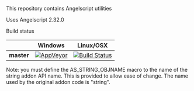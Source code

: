 This repository contains Angelscript utilities

Uses Angelscript 2.32.0

Build status

|             | Windows | Linux/OSX |
|-------------|---------|-----------|
| **master**  | [![AppVeyor](https://ci.appveyor.com/api/projects/status/5cuoe54uh7bjksrw?svg=true)](https://ci.appveyor.com/project/SamVanheer/angelscriptutils) | [![Build Status](https://travis-ci.org/SamVanheer/AngelscriptUtils.svg?branch=master)](https://travis-ci.org/SamVanheer/AngelscriptUtils) |

Note: you must define the AS_STRING_OBJNAME macro to the name of the string addon API name. This is provided to allow ease of change. The name used by the original addon code is "string".
